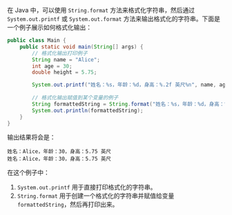 在 Java 中，可以使用 `String.format` 方法来格式化字符串，然后通过 `System.out.printf` 或 `System.out.format` 方法来输出格式化的字符串。下面是一个例子展示如何格式化输出：

```java
public class Main {
    public static void main(String[] args) {
        // 格式化输出打印例子
        String name = "Alice";
        int age = 30;
        double height = 5.75;

        System.out.printf("姓名：%s，年龄：%d，身高：%.2f 英尺%n", name, age, height);
        
        // 格式化输出赋值到某个变量的例子
        String formattedString = String.format("姓名：%s，年龄：%d，身高：%.2f 英尺", name, age, height);
        System.out.println(formattedString);
    }
}
```

输出结果将会是：

```
姓名：Alice，年龄：30，身高：5.75 英尺
姓名：Alice，年龄：30，身高：5.75 英尺
```

在这个例子中：

1. `System.out.printf` 用于直接打印格式化的字符串。
2. `String.format` 用于创建一个格式化的字符串并赋值给变量 `formattedString`，然后再打印出来。